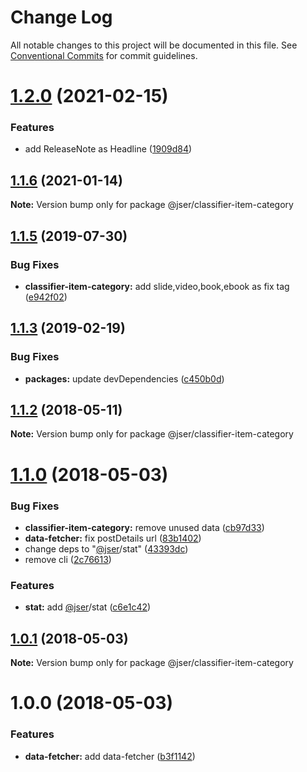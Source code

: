 # Change Log

All notable changes to this project will be documented in this file.
See [Conventional Commits](https://conventionalcommits.org) for commit guidelines.

# [1.2.0](https://github.com/jser/dataset/compare/v1.1.6...v1.2.0) (2021-02-15)


### Features

* add ReleaseNote as Headline ([1909d84](https://github.com/jser/dataset/commit/1909d84aa649a2588bfa21a98c3117e7ffc744fa))





## [1.1.6](https://github.com/jser/dataset/compare/v1.1.5...v1.1.6) (2021-01-14)

**Note:** Version bump only for package @jser/classifier-item-category





<a name="1.1.5"></a>
## [1.1.5](https://github.com/jser/dataset/compare/v1.1.4...v1.1.5) (2019-07-30)


### Bug Fixes

* **classifier-item-category:** add slide,video,book,ebook as fix tag ([e942f02](https://github.com/jser/dataset/commit/e942f02))




<a name="1.1.3"></a>
## [1.1.3](https://github.com/jser/dataset/compare/v1.1.2...v1.1.3) (2019-02-19)


### Bug Fixes

* **packages:** update devDependencies ([c450b0d](https://github.com/jser/dataset/commit/c450b0d))




<a name="1.1.2"></a>
## [1.1.2](https://github.com/jser/dataset/compare/v1.1.1...v1.1.2) (2018-05-11)




**Note:** Version bump only for package @jser/classifier-item-category

<a name="1.1.0"></a>
# [1.1.0](https://github.com/jser/dataset/compare/v1.0.3...v1.1.0) (2018-05-03)


### Bug Fixes

* **classifier-item-category:** remove unused data ([cb97d33](https://github.com/jser/dataset/commit/cb97d33))
* **data-fetcher:** fix postDetails url ([83b1402](https://github.com/jser/dataset/commit/83b1402))
* change deps to "[@jser](https://github.com/jser)/stat" ([43393dc](https://github.com/jser/dataset/commit/43393dc))
* remove cli ([2c76613](https://github.com/jser/dataset/commit/2c76613))


### Features

* **stat:** add [@jser](https://github.com/jser)/stat ([c6e1c42](https://github.com/jser/dataset/commit/c6e1c42))




<a name="1.0.1"></a>
## [1.0.1](https://github.com/jser/dataset/compare/v1.0.0...v1.0.1) (2018-05-03)




**Note:** Version bump only for package @jser/classifier-item-category

<a name="1.0.0"></a>
# 1.0.0 (2018-05-03)


### Features

* **data-fetcher:** add data-fetcher ([b3f1142](https://github.com/jser/dataset/commit/b3f1142))
